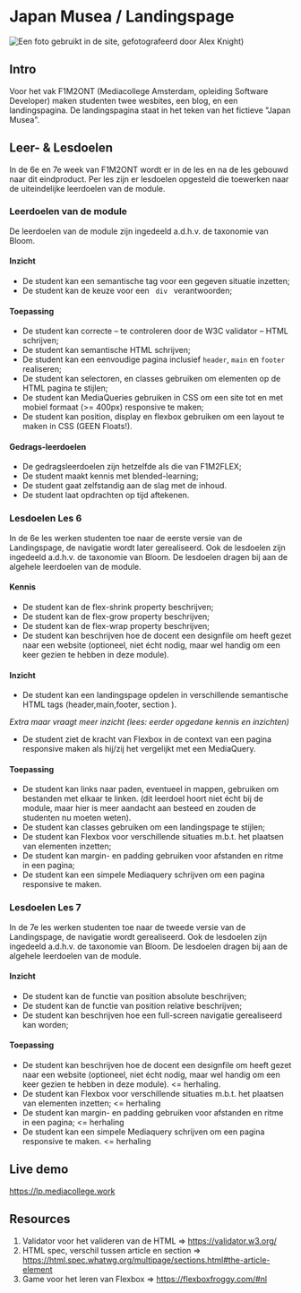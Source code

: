# Japan Musea / Landingspage
![Een foto gebruikt in de site, gefotografeerd door Alex Knight)](https://lp.mediacollege.work/img/pexels-alex-knight-2425251.jpg) 

## Intro
Voor het vak F1M2ONT (Mediacollege Amsterdam, opleiding Software Developer) maken studenten twee wesbites, een blog, en een landingspagina. De landingspagina staat in het teken van het fictieve "Japan Musea". 

## Leer- & Lesdoelen
In de 6e en 7e week van F1M2ONT wordt er in de les en na de les gebouwd naar dit eindproduct. Per les zijn er lesdoelen opgesteld die toewerken naar de uiteindelijke leerdoelen van de module.

### Leerdoelen van de module 
De leerdoelen van de module zijn ingedeeld a.d.h.v. de taxonomie van Bloom.

#### Inzicht 
- De student kan een semantische tag voor een gegeven situatie inzetten; 
- De student kan de keuze voor een <code> div </code> verantwoorden; 

#### Toepassing 
- De student kan correcte – te controleren door de W3C validator – HTML schrijven; 
- De student kan semantische HTML schrijven; 
- De student kan een eenvoudige pagina inclusief <code>header</code>, <code>main</code> en <code>footer</code> realiseren; 
- De student kan selectoren, en classes gebruiken om elementen op de HTML pagina te stijlen; 
- De student kan MediaQueries gebruiken in CSS om een site tot en met mobiel formaat (>= 400px) responsive te maken; 
- De student kan position, display en flexbox gebruiken om een layout te maken in CSS (GEEN Floats!).  

#### Gedrags-leerdoelen 
- De gedragsleerdoelen zijn hetzelfde als die van F1M2FLEX;
- De student maakt kennis met blended-learning; 
- De student gaat zelfstandig aan de slag met de inhoud. 
- De student laat opdrachten op tijd aftekenen. 

### Lesdoelen Les 6
In de 6e les werken studenten toe naar de eerste versie van de Landingspage, de navigatie wordt later gerealiseerd. Ook de lesdoelen zijn ingedeeld a.d.h.v. de taxonomie van Bloom. De lesdoelen dragen bij aan de algehele leerdoelen van de module.

#### Kennis 
- De student kan de flex-shrink property beschrijven; 
- De student kan de flex-grow property beschrijven; 
- De student kan de flex-wrap property beschrijven; 
- De student kan beschrijven hoe de docent een designfile om heeft gezet naar een website (optioneel, niet écht nodig, maar wel handig om een keer gezien te hebben in deze module).  

#### Inzicht 
- De student kan een landingspage opdelen in verschillende semantische HTML tags (header,main,footer, section ). 

<em>Extra maar vraagt meer inzicht (lees: eerder opgedane kennis en inzichten)</em>

- De student ziet de kracht van Flexbox in de context van een pagina responsive maken als hij/zij het vergelijkt met een MediaQuery.  

#### Toepassing 
- De student kan links naar paden, eventueel in mappen, gebruiken om bestanden met elkaar te linken. (dit leerdoel hoort niet écht bij de module, maar hier is meer aandacht aan besteed en zouden de studenten nu moeten weten).  
- De student kan classes gebruiken om een landingspage te stijlen; 
- De student kan Flexbox voor verschillende situaties m.b.t. het plaatsen van elementen inzetten; 
- De student kan margin- en padding gebruiken voor afstanden en ritme in een pagina; 
- De student kan een simpele Mediaquery schrijven om een pagina responsive te maken.  

### Lesdoelen Les 7
In de 7e les werken studenten toe naar de tweede versie van de Landingspage, de navigatie wordt gerealiseerd. Ook de lesdoelen zijn ingedeeld a.d.h.v. de taxonomie van Bloom. De lesdoelen dragen bij aan de algehele leerdoelen van de module.

#### Inzicht 
- De student kan de functie van position absolute beschrijven; 
- De student kan de functie van position relative beschrijven; 
- De student kan beschrijven hoe een full-screen navigatie gerealiseerd kan worden; 

#### Toepassing 
- De student kan beschrijven hoe de docent een designfile om heeft gezet naar een website (optioneel, niet écht nodig, maar wel handig om een keer gezien te hebben in deze module). <= herhaling.  
- De student kan Flexbox voor verschillende situaties m.b.t. het plaatsen van elementen inzetten; <= herhaling 
- De student kan margin- en padding gebruiken voor afstanden en ritme in een pagina; <= herhaling 
- De student kan een simpele Mediaquery schrijven om een pagina responsive te maken.  <= herhaling 

## Live demo
https://lp.mediacollege.work

## Resources
1. Validator voor het valideren van de HTML => https://validator.w3.org/ 
2. HTML spec, verschil tussen article en section => https://html.spec.whatwg.org/multipage/sections.html#the-article-element 
3. Game voor het leren van Flexbox => https://flexboxfroggy.com/#nl  